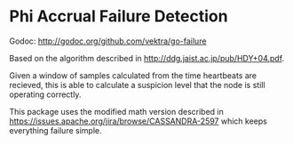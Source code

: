 Phi Accrual Failure Detection
=============================

Godoc: http://godoc.org/github.com/vektra/go-failure

Based on the algorithm described in http://ddg.jaist.ac.jp/pub/HDY+04.pdf.

Given a window of samples calculated from the time heartbeats are recieved,
this is able to calculate a suspicion level that the node is still operating
correctly.

This package uses the modified math version described in
https://issues.apache.org/jira/browse/CASSANDRA-2597 which keeps everything
failure simple.

